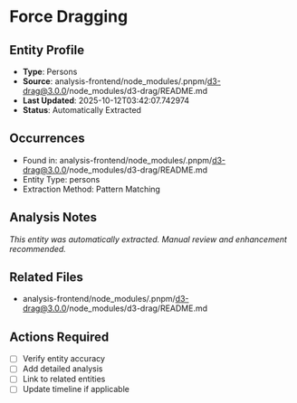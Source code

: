 # Force Dragging

## Entity Profile
- **Type**: Persons
- **Source**: analysis-frontend/node_modules/.pnpm/d3-drag@3.0.0/node_modules/d3-drag/README.md
- **Last Updated**: 2025-10-12T03:42:07.742974
- **Status**: Automatically Extracted

## Occurrences
- Found in: analysis-frontend/node_modules/.pnpm/d3-drag@3.0.0/node_modules/d3-drag/README.md
- Entity Type: persons
- Extraction Method: Pattern Matching

## Analysis Notes
*This entity was automatically extracted. Manual review and enhancement recommended.*

## Related Files
- analysis-frontend/node_modules/.pnpm/d3-drag@3.0.0/node_modules/d3-drag/README.md

## Actions Required
- [ ] Verify entity accuracy
- [ ] Add detailed analysis
- [ ] Link to related entities
- [ ] Update timeline if applicable
